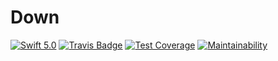 # Down

[![Swift 5.0](https://img.shields.io/badge/swift-5.0-orange.svg?style=flat)](https://swift.org)
[![Travis Badge](https://api.travis-ci.org/RuudPuts/Down.svg?branch=rebuild)](https://travis-ci.org/RuudPuts/Down)
[![Test Coverage](https://api.codeclimate.com/v1/badges/d3ce054ff4088350fef1/test_coverage)](https://codeclimate.com/github/RuudPuts/Down/test_coverage)
[![Maintainability](https://api.codeclimate.com/v1/badges/d3ce054ff4088350fef1/maintainability)](https://codeclimate.com/github/RuudPuts/Down/maintainability)
